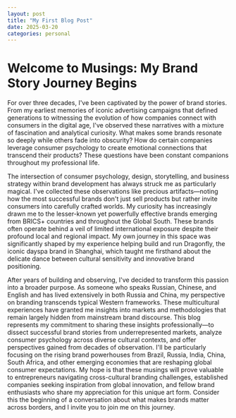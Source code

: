 ```yaml
---
layout: post
title: "My First Blog Post"
date: 2025-03-20
categories: personal
---
```


# Welcome to Musings: My Brand Story Journey Begins

For over three decades, I've been captivated by the power of brand stories. From my earliest memories of iconic advertising campaigns that defined generations to witnessing the evolution of how companies connect with consumers in the digital age, I've observed these narratives with a mixture of fascination and analytical curiosity. What makes some brands resonate so deeply while others fade into obscurity? How do certain companies leverage consumer psychology to create emotional connections that transcend their products? These questions have been constant companions throughout my professional life.

The intersection of consumer psychology, design, storytelling, and business strategy within brand development has always struck me as particularly magical. I've collected these observations like precious artifacts—noting how the most successful brands don't just sell products but rather invite consumers into carefully crafted worlds. My curiosity has increasingly drawn me to the lesser-known yet powerfully effective brands emerging from BRICS+ countries and throughout the Global South. These brands often operate behind a veil of limited international exposure despite their profound local and regional impact. My own journey in this space was significantly shaped by my experience helping build and run Dragonfly, the iconic dayspa brand in Shanghai, which taught me firsthand about the delicate dance between cultural sensitivity and innovative brand positioning.

After years of building and observing, I've decided to transform this passion into a broader purpose. As someone who speaks Russian, Chinese, and English and has lived extensively in both Russia and China, my perspective on branding transcends typical Western frameworks. These multicultural experiences have granted me insights into markets and methodologies that remain largely hidden from mainstream brand discourse. This blog represents my commitment to sharing these insights professionally—to dissect successful brand stories from underrepresented markets, analyze consumer psychology across diverse cultural contexts, and offer perspectives gained from decades of observation. I'll be particularly focusing on the rising brand powerhouses from Brazil, Russia, India, China, South Africa, and other emerging economies that are reshaping global consumer expectations. My hope is that these musings will prove valuable to entrepreneurs navigating cross-cultural branding challenges, established companies seeking inspiration from global innovation, and fellow brand enthusiasts who share my appreciation for this unique art form. Consider this the beginning of a conversation about what makes brands matter across borders, and I invite you to join me on this journey.